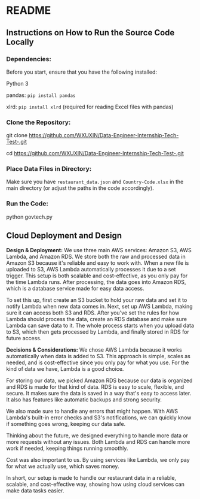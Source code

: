 # README

## Instructions on How to Run the Source Code Locally
### **Dependencies:**

Before you start, ensure that you have the following installed:

Python 3

pandas: `pip install pandas`<br>

xlrd: `pip install xlrd` (required for reading Excel files with pandas)

### **Clone the Repository:** 

git clone https://github.com/WXUXIN/Data-Engineer-Internship-Tech-Test-.git

cd https://github.com/WXUXIN/Data-Engineer-Internship-Tech-Test-.git

### **Place Data Files in Directory:**
Make sure you have `restaurant_data.json` and `Country-Code.xlsx` in the main directory (or adjust the paths in the code accordingly).

### **Run the Code:**
python govtech.py

## Cloud Deployment and Design
**Design & Deployment:**
We use three main AWS services: Amazon S3, AWS Lambda, and Amazon RDS. We store both the raw and processed data in Amazon S3 because it's reliable and easy to work with. When a new file is uploaded to S3, AWS Lambda automatically processes it due to a set trigger. This setup is both scalable and cost-effective, as you only pay for the time Lambda runs. After processing, the data goes into Amazon RDS, which is a database service made for easy data access.

To set this up, first create an S3 bucket to hold your raw data and set it to notify Lambda when new data comes in. Next, set up AWS Lambda, making sure it can access both S3 and RDS. After you've set the rules for how Lambda should process the data, create an RDS database and make sure Lambda can save data to it. The whole process starts when you upload data to S3, which then gets processed by Lambda, and finally stored in RDS for future access.



**Decisions & Considerations:**
We chose AWS Lambda because it works automatically when data is added to S3. This approach is simple, scales as needed, and is cost-effective since you only pay for what you use. For the kind of data we have, Lambda is a good choice.

For storing our data, we picked Amazon RDS because our data is organized and RDS is made for that kind of data. RDS is easy to scale, flexible, and secure. It makes sure the data is saved in a way that's easy to access later. It also has features like automatic backups and strong security.

We also made sure to handle any errors that might happen. With AWS Lambda's built-in error checks and S3's notifications, we can quickly know if something goes wrong, keeping our data safe.

Thinking about the future, we designed everything to handle more data or more requests without any issues. Both Lambda and RDS can handle more work if needed, keeping things running smoothly.

Cost was also important to us. By using services like Lambda, we only pay for what we actually use, which saves money.

In short, our setup is made to handle our restaurant data in a reliable, scalable, and cost-effective way, showing how using cloud services can make data tasks easier.
